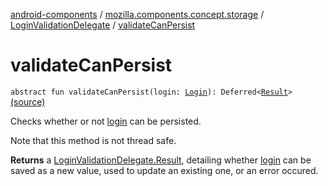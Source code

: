 [android-components](../../index.md) / [mozilla.components.concept.storage](../index.md) / [LoginValidationDelegate](index.md) / [validateCanPersist](./validate-can-persist.md)

# validateCanPersist

`abstract fun validateCanPersist(login: `[`Login`](../-login/index.md)`): Deferred<`[`Result`](-result/index.md)`>` [(source)](https://github.com/mozilla-mobile/android-components/blob/master/components/concept/storage/src/main/java/mozilla/components/concept/storage/LoginsStorage.kt#L226)

Checks whether or not [login](validate-can-persist.md#mozilla.components.concept.storage.LoginValidationDelegate$validateCanPersist(mozilla.components.concept.storage.Login)/login) can be persisted.

Note that this method is not thread safe.

**Returns**
a [LoginValidationDelegate.Result](-result/index.md), detailing whether [login](validate-can-persist.md#mozilla.components.concept.storage.LoginValidationDelegate$validateCanPersist(mozilla.components.concept.storage.Login)/login) can be saved as a new
value, used to update an existing one, or an error occured.

